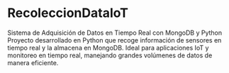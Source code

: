# RecoleccionDataIoT
Sistema de Adquisición de Datos en Tiempo Real con MongoDB y Python  Proyecto desarrollado en Python que recoge
información de sensores en tiempo real y la almacena en MongoDB.
Ideal para aplicaciones IoT y monitoreo en tiempo real, manejando grandes volúmenes de datos de manera eficiente.
